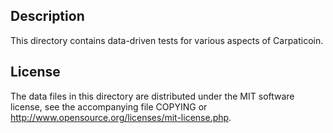 Description
------------

This directory contains data-driven tests for various aspects of Carpaticoin.

License
--------

The data files in this directory are distributed under the MIT software
license, see the accompanying file COPYING or
http://www.opensource.org/licenses/mit-license.php.

